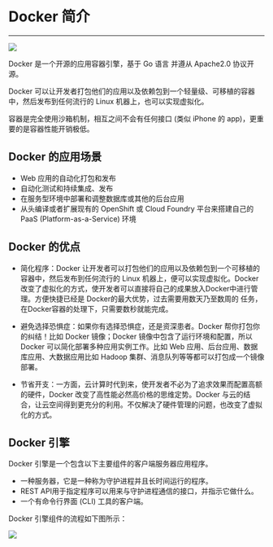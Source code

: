 # Docker 简介

---

![](/assets/docker01.png)

Docker 是一个开源的应用容器引擎，基于 Go 语言 并遵从 Apache2.0 协议开源。

Docker 可以让开发者打包他们的应用以及依赖包到一个轻量级、可移植的容器中，然后发布到任何流行的 Linux 机器上，也可以实现虚拟化。

容器是完全使用沙箱机制，相互之间不会有任何接口 (类似 iPhone 的 app)，更重要的是容器性能开销极低。

## Docker 的应用场景

* Web 应用的自动化打包和发布
* 自动化测试和持续集成、发布
* 在服务型环境中部署和调整数据库或其他的后台应用
* 从头编译或者扩展现有的 OpenShift 或 Cloud Foundry 平台来搭建自己的 PaaS (Platform-as-a-Service) 环境

## Docker 的优点

* 简化程序：Docker 让开发者可以打包他们的应用以及依赖包到一个可移植的容器中，然后发布到任何流行的 Linux 机器上，便可以实现虚拟化。Docker改变了虚拟化的方式，使开发者可以直接将自己的成果放入Docker中进行管理。方便快捷已经是 Docker的最大优势，过去需要用数天乃至数周的 任务，在Docker容器的处理下，只需要数秒就能完成。

* 避免选择恐惧症：如果你有选择恐惧症，还是资深患者。Docker 帮你打包你的纠结！比如 Docker 镜像；Docker 镜像中包含了运行环境和配置，所以 Docker 可以简化部署多种应用实例工作。比如 Web 应用、后台应用、数据库应用、大数据应用比如 Hadoop 集群、消息队列等等都可以打包成一个镜像部署。

* 节省开支：一方面，云计算时代到来，使开发者不必为了追求效果而配置高额的硬件，Docker 改变了高性能必然高价格的思维定势。Docker 与云的结合，让云空间得到更充分的利用。不仅解决了硬件管理的问题，也改变了虚拟化的方式。

## Docker 引擎

Docker 引擎是一个包含以下主要组件的客户端服务器应用程序。

* 一种服务器，它是一种称为守护进程并且长时间运行的程序。
* REST API用于指定程序可以用来与守护进程通信的接口，并指示它做什么。
* 一个有命令行界面 (CLI) 工具的客户端。

Docker 引擎组件的流程如下图所示：

![](/assets/620140640_31678.png)